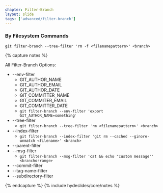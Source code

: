 ```yaml
---
chapter: Filter-Branch
layout: slide
tags: ['advanced/filter-branch']
---
```


### By Filesystem Commands

`git filter-branch --tree-filter 'rm -f <filenamepattern>' <branch>`

{% capture notes %}

All Filter-Branch Options:

* --env-filter
	* GIT_AUTHOR_NAME
	* GIT_AUTHOR_EMAIL
	* GIT_AUTHOR_DATE
	* GIT_COMMITTER_NAME
	* GIT_COMMITER_EMAIL
	* GIT_COMMITTER_DATE
	* `git filter-branch --env-filter 'export GIT_AUTHOR_NAME=something'`
* --tree-filter
	* `git filter-branch --tree-filter 'rm <filenamepattern>' <branch>`
* --index-filter
	* `git filter-branch --index-filter 'git rm --cached --ginore-unmatch <filename>' <branch>`
* --parent-filter
* --msg-filter
	* `git filter-branch --msg-filter 'cat && echo "custom message"' <branchorrange>`
* --commit-filter
* --tag-name-filter
* --subdirectory-filter

{% endcapture %}
{% include hydeslides/core/notes %}